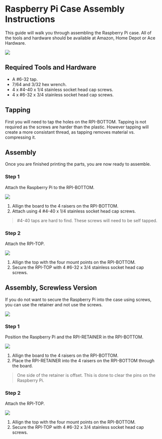 # Raspberry Pi Case Assembly Instructions
This guide will walk you through assembling the Raspberry Pi case. All of the tools and hardware should be available at Amazon, Home Depot or Ace Hardware.

![](https://github.com/mkellsy/rpi-case-model/raw/master/DIAGRAMS/RPI-ASSEMBLY.PNG)

## Required Tools and Hardware
- A #6-32 tap.
- 7/64 and 3/32 hex wrench.
- 4 x #4-40 x 1/4 stainless socket head cap screws.
- 4 x #6-32 x 3/4 stainless socket head cap screws.

## Tapping
First you will need to tap the holes on the RPI-BOTTOM. Tapping is not required as the screws are harder than the plastic. However tapping will create a more consistant thread, as tapping removes material vs. compressing it.

## Assembly
Once you are finished printing the parts, you are now ready to assemble.

### Step 1
Attach the Raspberry Pi to the RPI-BOTTOM.

![](https://github.com/mkellsy/rpi-case-model/raw/master/DIAGRAMS/RPI-STEP-1.PNG)

1. Allign the board to the 4 raisers on the RPI-BOTTOM.
2. Attach using 4 #4-40 x 1/4 stainless socket head cap screws.

  > #4-40 taps are hard to find. These screws will need to be self tapped.

### Step 2
Attach the RPI-TOP.

![](https://github.com/mkellsy/rpi-case-model/raw/master/DIAGRAMS/RPI-STEP-2.PNG)

1. Allign the top with the four mount points on the RPI-BOTTOM.
2. Secure the RPI-TOP with 4 #6-32 x 3/4 stainless socket head cap screws.

## Assembly, Screwless Version
If you do not want to secure the Raspberry Pi into the case using screws, you can use the retainer and not use the screws.

![](https://github.com/mkellsy/rpi-case-model/raw/master/DIAGRAMS/RPI-SCREWLESS-ASSEMBLY.PNG)

### Step 1
Position the Raspberry Pi and the RPI-RETAINER in the RPI-BOTTOM.

![](https://github.com/mkellsy/rpi-case-model/blob/master/DIAGRAMS/RPI-SCREWLESS-STEP-1.PNG)

1. Allign the board to the 4 raisers on the RPI-BOTTOM.
2. Place the RPI-RETAINER into the 4 raisers on the RPI-BOTTOM through the board.

  > One side of the retainer is offset. This is done to clear the pins on the Raspberry Pi.

### Step 2
Attach the RPI-TOP.

![](https://github.com/mkellsy/rpi-case-model/blob/master/DIAGRAMS/RPI-SCREWLESS-STEP-2.PNG)

1. Allign the top with the four mount points on the RPI-BOTTOM.
2. Secure the RPI-TOP with 4 #6-32 x 3/4 stainless socket head cap screws.
